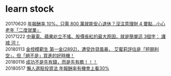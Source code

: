 # learn stock


20170620 [年報酬率 10%，只需 800 萬就能安心退休？沒注意理財 4 要點...小心老年「二度就業」](https://www.cmoney.tw/notes/note-detail.aspx?nid=85665)  
20171222 [中華電、蘋果屹立不搖、股價長紅的最大原因，就是簡單這 3個字： 護 城 河！](http://emily01.com/%E9%81%B8%E8%82%A1%E6%A2%9D%E4%BB%B6/1402)  
20180113 [金控模範生 第一金(2892)，遭受詐貸風暴， 艾蜜莉評估是「短期利空」，但「絕不是」買進的好時機！](https://www.cmoney.tw/notes/note-detail.aspx?nid=106264)  
20180116 [成功不是先有錢，而是先有膽！！！](https://www.cmoney.tw/notes/note-detail.aspx?nid=106331)  
20180517 [懶人選股投資法 年報酬率有機會上看30%](https://tw.money.yahoo.com/%E6%87%B6%E4%BA%BA%E9%81%B8%E8%82%A1%E6%8A%95%E8%B3%87%E6%B3%95-%E5%B9%B4%E5%A0%B1%E9%85%AC%E7%8E%87%E6%9C%89%E6%A9%9F%E6%9C%83%E4%B8%8A%E7%9C%8B30-033818372.html)  
[]()  
[]()  
[]()  
